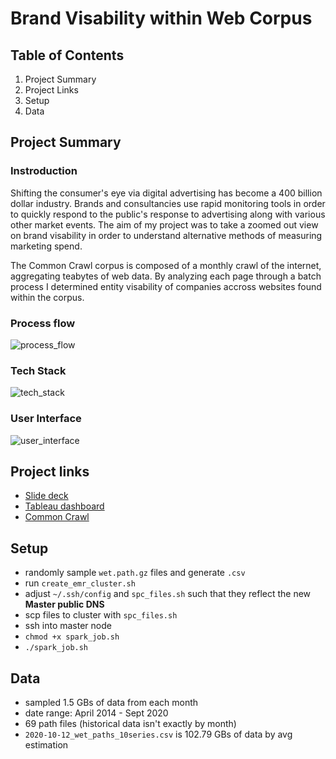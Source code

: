 # Brand Visability within Web Corpus

## Table of Contents
1. Project Summary
2. Project Links
3. Setup
4. Data

## Project Summary
### Instroduction
Shifting the consumer's eye via digital advertising has become a 400 billion dollar industry. Brands and consultancies use rapid monitoring tools in order to quickly respond to the public's response to advertising along with various other market events. The aim of my project was to take a zoomed out view on brand visability in order to understand alternative methods of measuring marketing spend.

The Common Crawl corpus is composed of a monthly crawl of the internet, aggregating teabytes of web data. By analyzing each page through a batch process I determined entity visability of companies accross websites found within the corpus.

### Process flow
![process_flow](https://github.com/william-cass-wright/insight_data_eng/blob/master/images/insight_project_proposal.png)

### Tech Stack
![tech_stack](https://github.com/william-cass-wright/insight_data_eng/blob/master/images/insight_data_eng_tech_stack.png)  

### User Interface
![user_interface](https://github.com/william-cass-wright/insight_data_eng/blob/master/images/user_interface.png)  

## Project links
- [Slide deck](https://docs.google.com/presentation/d/1Snfb07JO33BxOD7dne0vgiSb7Koa0BrrAwoh-_eo1_U/edit?usp=sharing)
- [Tableau dashboard](https://public.tableau.com/profile/will.wright6939#!/vizhome/brand_visability_within_web_corpus/BrandVisabilitywithinWebCorpus?publish=yes)
- [Common Crawl](https://registry.opendata.aws/commoncrawl/)

## Setup
- randomly sample `wet.path.gz` files and generate `.csv`
- run `create_emr_cluster.sh`
- adjust `~/.ssh/config` and `spc_files.sh` such that they reflect the new __Master public DNS__ 
- scp files to cluster with `spc_files.sh`
- ssh into master node
- `chmod +x spark_job.sh`
- `./spark_job.sh`

## Data
- sampled 1.5 GBs of data from each month
- date range: April 2014 - Sept 2020
- 69 path files (historical data isn't exactly by month)
- `2020-10-12_wet_paths_10series.csv` is 102.79 GBs of data by avg estimation